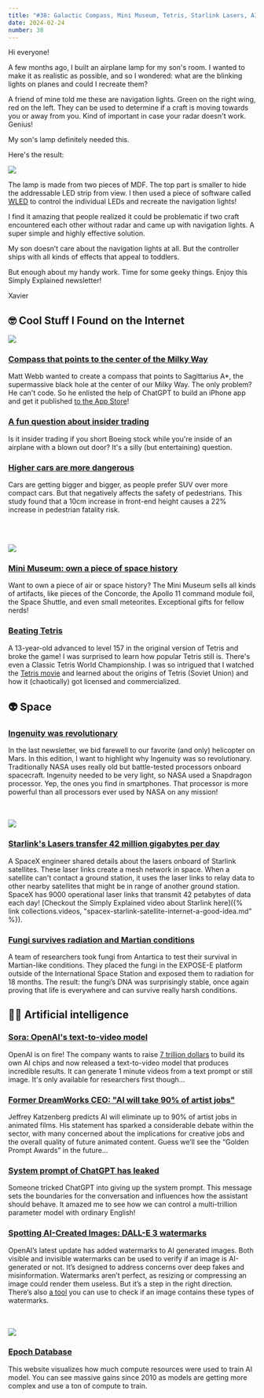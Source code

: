 ```yaml
---
title: "#38: Galactic Compass, Mini Museum, Tetris, Starlink Lasers, AI Job Loss, Snapdragon in Space, and more!"
date: 2024-02-24
number: 38
---
```



Hi everyone!

A few months ago, I built an airplane lamp for my son's room. I wanted to make it as realistic as possible, and so I wondered: what are the blinking lights on planes and could I recreate them?

A friend of mine told me these are navigation lights. Green on the right wing, red on the left. They can be used to determine if a craft is moving towards you or away from you. Kind of important in case your radar doesn't work. Genius! 

My son's lamp definitely needed this.

Here's the result:

![](/newsletter/assets/038/airplane-lamp-navigation-lights.gif)


The lamp is made from two pieces of MDF. The top part is smaller to hide the addressable LED strip from view. I then used a piece of software called [WLED](https://kno.wled.ge/) to control the individual LEDs and recreate the navigation lights!

I find it amazing that people realized it could be problematic if two craft encountered each other without radar and came up with navigation lights. A super simple and highly effective solution.

My son doesn’t care about the navigation lights at all. But the controller ships with all kinds of effects that appeal to toddlers.

But enough about my handy work. Time for some geeky things. 
Enjoy this Simply Explained newsletter!

Xavier


## 🤓 Cool Stuff I Found on the Internet

![](/newsletter/assets/038/galactic-compass.jpeg)

### [Compass that points to the center of the Milky Way](https://interconnected.org/home/2024/02/15/galactic-compass)
Matt Webb wanted to create a compass that points to Sagittarius A*, the supermassive black hole at the center of our Milky Way. The only problem? He can't code. So he enlisted the help of ChatGPT to build an iPhone app and get it published [to the App Store](https://apps.apple.com/gb/app/galactic-compass/id6451314440)!



### [A fun question about insider trading](https://law.stackexchange.com/questions/98706/is-it-insider-trading-if-i-bought-boeing-puts-while-i-am-inside-the-wrecked-airp)
Is it insider trading if you short Boeing stock while you're inside of an airplane with a blown out door? It's a silly (but entertaining) question.



### [Higher cars are more dangerous](https://www.sciencedirect.com/science/article/pii/S2212012224000017)
Cars are getting bigger and bigger, as people prefer SUV over more compact cars. But that negatively affects the safety of pedestrians. This study found that a 10cm increase in front-end height causes a 22% increase in pedestrian fatality risk.

<br><br>

![](/newsletter/assets/038/mini-museum.jpeg)

### [Mini Museum: own a piece of space history](https://shop.minimuseum.com/collections/air-space)
Want to own a piece of air or space history? The Mini Museum sells all kinds of artifacts, like pieces of the Concorde, the Apollo 11 command module foil, the Space Shuttle, and even small meteorites. Exceptional gifts for fellow nerds!


### [Beating Tetris](https://mashable.com/article/willis-gibson-beats-tetris-video)
A 13-year-old advanced to level 157 in the original version of Tetris and broke the game! I was surprised to learn how popular Tetris still is. There's even a Classic Tetris World Championship. I was so intrigued that I watched the [Tetris movie](https://en.wikipedia.org/wiki/Tetris_(film)) and learned about the origins of Tetris (Soviet Union) and how it (chaotically) got licensed and commercialized.



## 👽 Space

### [Ingenuity was revolutionary](https://arstechnica.com/space/2024/01/now-that-weve-flown-on-mars-what-comes-next-in-aerial-planetary-exploration/) 
In the last newsletter, we bid farewell to our favorite (and only) helicopter on Mars. In this edition, I want to highlight why Ingenuity was so revolutionary. Traditionally NASA uses really old but battle-tested processors onboard spacecraft. Ingenuity needed to be very light, so NASA used a Snapdragon processor. Yep, the ones you find in smartphones. That processor is more powerful than all processors ever used by NASA on any mission!

<br><br>
![](/newsletter/assets/038/spacex-starlink-lasers.jpeg)

### [Starlink's Lasers transfer 42 million gigabytes per day](https://www.pcmag.com/news/starlinks-laser-system-is-beaming-42-million-gb-of-data-per-day)
A SpaceX engineer shared details about the lasers onboard of Starlink satellites. These laser links create a mesh network in space. When a satellite can't contact a ground station, it uses the laser links to relay data to other nearby satellites that might be in range of another ground station. SpaceX has 9000 operational laser links that transmit 42 petabytes of data each day! [Checkout the Simply Explained video about Starlink here]({% link collections.videos, "spacex-starlink-satellite-internet-a-good-idea.md" %}).


### [Fungi survives radiation and Martian conditions](https://www.agenciasinc.es/en/News/Antarctic-fungi-survive-Martian-conditions-on-the-International-Space-Station)
A team of researchers took fungi from Antartica to test their survival in Martian-like conditions. They placed the fungi in the EXPOSE-E platform outside of the International Space Station and exposed them to radiation for 18 months. The result: the fungi’s DNA was surprisingly stable, once again proving that life is everywhere and can survive really harsh conditions.



## 🧠🤖 Artificial intelligence

### [Sora: OpenAI's text-to-video model](https://openai.com/sora)
OpenAI is on fire! The company wants to raise [7 trillion dollars](https://www.extremetech.com/computing/openai-ceo-seeks-up-to-7-trillion-in-funding-for-new-semiconductor-fabs) to build its own AI chips and now released a text-to-video model that produces incredible results. It can generate 1 minute videos from a text prompt or still image. It's only available for researchers first though...  


### [Former DreamWorks CEO: "AI will take 90% of artist jobs"](https://www.indiewire.com/news/business/jeffrey-katzenberg-ai-will-take-90-percent-animation-jobs-1234924809/)
Jeffrey Katzenberg predicts AI will eliminate up to 90% of artist jobs in animated films. His statement has sparked a considerable debate within the sector, with many concerned about the implications for creative jobs and the overall quality of future animated content. Guess we’ll see the “Golden Prompt Awards” in the future...



### [System prompt of ChatGPT has leaked](https://pastebin.com/vnxJ7kQk)
Someone tricked ChatGPT into giving up the system prompt. This message sets the boundaries for the conversation and influences how the assistant should behave. It amazed me to see how we can control a multi-trillion parameter model with ordinary English!


### [Spotting AI-Created Images: DALL-E 3 watermarks](https://www.theverge.com/2024/2/6/24063954/ai-watermarks-dalle3-openai-content-credentials)
OpenAI’s latest update has added watermarks to AI generated images. Both visible and invisible watermarks can be used to verify if an image is AI-generated or not. It’s designed to address concerns over deep fakes and misinformation. Watermarks aren’t perfect, as resizing or compressing an image could render them useless. But it’s a step in the right direction. There’s also [a tool](https://contentcredentials.org/verify) you can use to check if an image contains these types of watermarks. 

<br><br>
![](/newsletter/assets/038/epoch-database.jpeg)


### [Epoch Database](https://epochai.org/data/epochdb)
This website visualizes how much compute resources were used to train AI model. You can see massive gains since 2010 as models are getting more complex and use a ton of compute to train.

